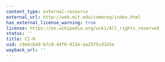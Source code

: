 ```yaml
---
content_type: external-resource
external_url: http://web.mit.edu/commreq/index.html
has_external_license_warning: true
license: https://en.wikipedia.org/wiki/All_rights_reserved
status: ''
title: CI-H
uid: c9e6cb4d-b7c0-44f6-912e-aa25f5cd1b5e
wayback_url: ''
---
```

